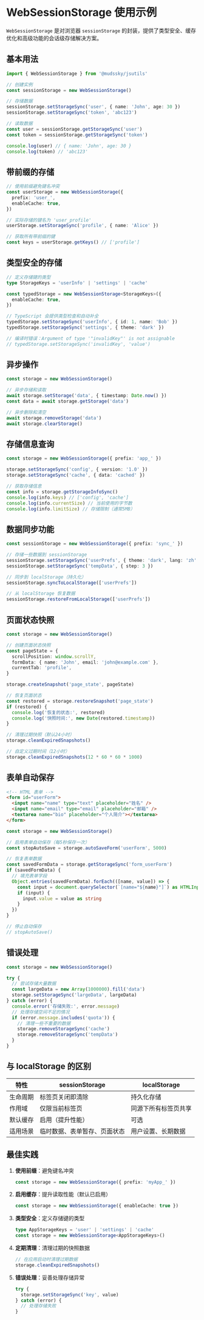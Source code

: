 # WebSessionStorage 使用示例

`WebSessionStorage` 是对浏览器 `sessionStorage` 的封装，提供了类型安全、缓存优化和高级功能的会话级存储解决方案。

## 基本用法

```typescript
import { WebSessionStorage } from '@mudssky/jsutils'

// 创建实例
const sessionStorage = new WebSessionStorage()

// 存储数据
sessionStorage.setStorageSync('user', { name: 'John', age: 30 })
sessionStorage.setStorageSync('token', 'abc123')

// 读取数据
const user = sessionStorage.getStorageSync('user')
const token = sessionStorage.getStorageSync('token')

console.log(user) // { name: 'John', age: 30 }
console.log(token) // 'abc123'
```

## 带前缀的存储

```typescript
// 使用前缀避免键名冲突
const userStorage = new WebSessionStorage({
  prefix: 'user_',
  enableCache: true,
})

// 实际存储的键名为 'user_profile'
userStorage.setStorageSync('profile', { name: 'Alice' })

// 获取所有带前缀的键
const keys = userStorage.getKeys() // ['profile']
```

## 类型安全的存储

```typescript
// 定义存储键的类型
type StorageKeys = 'userInfo' | 'settings' | 'cache'

const typedStorage = new WebSessionStorage<StorageKeys>({
  enableCache: true,
})

// TypeScript 会提供类型检查和自动补全
typedStorage.setStorageSync('userInfo', { id: 1, name: 'Bob' })
typedStorage.setStorageSync('settings', { theme: 'dark' })

// 编译时错误：Argument of type '"invalidKey"' is not assignable
// typedStorage.setStorageSync('invalidKey', 'value')
```

## 异步操作

```typescript
const storage = new WebSessionStorage()

// 异步存储和读取
await storage.setStorage('data', { timestamp: Date.now() })
const data = await storage.getStorage('data')

// 异步删除和清空
await storage.removeStorage('data')
await storage.clearStorage()
```

## 存储信息查询

```typescript
const storage = new WebSessionStorage({ prefix: 'app_' })

storage.setStorageSync('config', { version: '1.0' })
storage.setStorageSync('cache', { data: 'cached' })

// 获取存储信息
const info = storage.getStorageInfoSync()
console.log(info.keys) // ['config', 'cache']
console.log(info.currentSize) // 当前使用的字节数
console.log(info.limitSize) // 存储限制（通常5MB）
```

## 数据同步功能

```typescript
const sessionStorage = new WebSessionStorage({ prefix: 'sync_' })

// 存储一些数据到 sessionStorage
sessionStorage.setStorageSync('userPrefs', { theme: 'dark', lang: 'zh' })
sessionStorage.setStorageSync('tempData', { step: 3 })

// 同步到 localStorage（持久化）
sessionStorage.syncToLocalStorage(['userPrefs'])

// 从 localStorage 恢复数据
sessionStorage.restoreFromLocalStorage(['userPrefs'])
```

## 页面状态快照

```typescript
const storage = new WebSessionStorage()

// 创建页面状态快照
const pageState = {
  scrollPosition: window.scrollY,
  formData: { name: 'John', email: 'john@example.com' },
  currentTab: 'profile',
}

storage.createSnapshot('page_state', pageState)

// 恢复页面状态
const restored = storage.restoreSnapshot('page_state')
if (restored) {
  console.log('恢复的状态:', restored)
  console.log('快照时间:', new Date(restored.timestamp))
}

// 清理过期快照（默认24小时）
storage.cleanExpiredSnapshots()

// 自定义过期时间（12小时）
storage.cleanExpiredSnapshots(12 * 60 * 60 * 1000)
```

## 表单自动保存

```html
<!-- HTML 表单 -->
<form id="userForm">
  <input name="name" type="text" placeholder="姓名" />
  <input name="email" type="email" placeholder="邮箱" />
  <textarea name="bio" placeholder="个人简介"></textarea>
</form>
```

```typescript
const storage = new WebSessionStorage()

// 启用表单自动保存（每5秒保存一次）
const stopAutoSave = storage.autoSaveForm('userForm', 5000)

// 恢复表单数据
const savedFormData = storage.getStorageSync('form_userForm')
if (savedFormData) {
  // 填充表单字段
  Object.entries(savedFormData).forEach(([name, value]) => {
    const input = document.querySelector(`[name="${name}"]`) as HTMLInputElement
    if (input) {
      input.value = value as string
    }
  })
}

// 停止自动保存
// stopAutoSave()
```

## 错误处理

```typescript
const storage = new WebSessionStorage()

try {
  // 尝试存储大量数据
  const largeData = new Array(1000000).fill('data')
  storage.setStorageSync('largeData', largeData)
} catch (error) {
  console.error('存储失败:', error.message)
  // 处理存储空间不足的情况
  if (error.message.includes('quota')) {
    // 清理一些不重要的数据
    storage.removeStorageSync('cache')
    storage.removeStorageSync('tempData')
  }
}
```

## 与 localStorage 的区别

| 特性     | sessionStorage               | localStorage         |
| -------- | ---------------------------- | -------------------- |
| 生命周期 | 标签页关闭即清除             | 持久化存储           |
| 作用域   | 仅限当前标签页               | 同源下所有标签页共享 |
| 默认缓存 | 启用（提升性能）             | 可选                 |
| 适用场景 | 临时数据、表单暂存、页面状态 | 用户设置、长期数据   |

## 最佳实践

1. **使用前缀**：避免键名冲突

   ```typescript
   const storage = new WebSessionStorage({ prefix: 'myApp_' })
   ```

2. **启用缓存**：提升读取性能（默认已启用）

   ```typescript
   const storage = new WebSessionStorage({ enableCache: true })
   ```

3. **类型安全**：定义存储键的类型

   ```typescript
   type AppStorageKeys = 'user' | 'settings' | 'cache'
   const storage = new WebSessionStorage<AppStorageKeys>()
   ```

4. **定期清理**：清理过期的快照数据

   ```typescript
   // 在应用启动时清理过期数据
   storage.cleanExpiredSnapshots()
   ```

5. **错误处理**：妥善处理存储异常

   ```typescript
   try {
     storage.setStorageSync('key', value)
   } catch (error) {
     // 处理存储失败
   }
   ```
